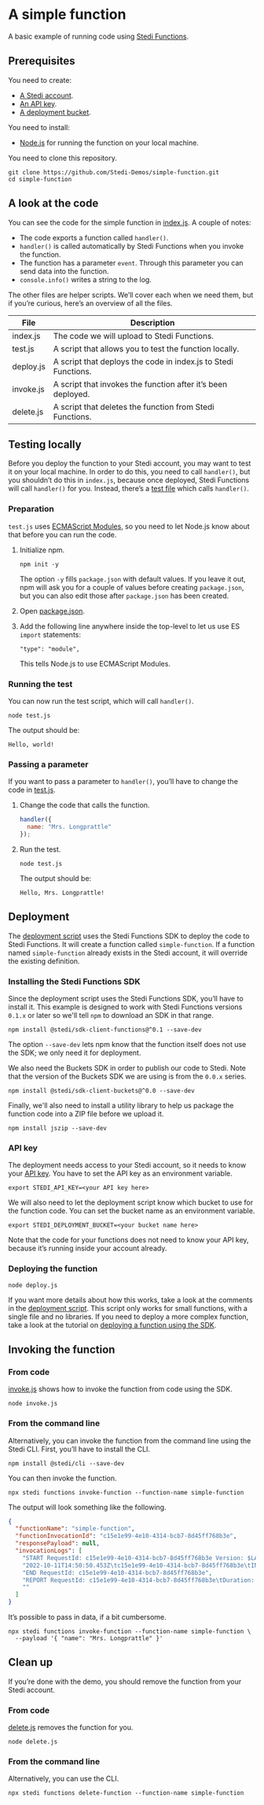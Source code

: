 # A simple function

A basic example of running code using [Stedi Functions](https://www.stedi.com/docs/functions).

## Prerequisites

You need to create:

- [A Stedi account](https://www.stedi.com/terminal/sign-up).
- [An API key](https://www.stedi.com/app/settings/api-keys).
- [A deployment bucket](https://www.stedi.com/app/buckets/createBucket).

You need to install:

- [Node.js](https://nodejs.org/) for running the function on your local machine.

You need to clone this repository.

```shell
git clone https://github.com/Stedi-Demos/simple-function.git
cd simple-function
```

## A look at the code

You can see the code for the simple function in [index.js](index.js). A couple of notes:

- The code exports a function called `handler()`.
- `handler()` is called automatically by Stedi Functions when you invoke the function.
- The function has a parameter `event`. Through this parameter you can send data into the function. 
- `console.info()` writes a string to the log.

The other files are helper scripts. We’ll cover each when we need them, but if you’re curious, here’s an overview of all the files.

| File      | Description                                                    |
|-----------|----------------------------------------------------------------|
| index.js  | The code we will upload to Stedi Functions.                    |
| test.js   | A script that allows you to test the function locally.         |
| deploy.js | A script that deploys the code in index.js to Stedi Functions. |
| invoke.js | A script that invokes the function after it’s been deployed.   |
| delete.js | A script that deletes the function from Stedi Functions.       |

## Testing locally

Before you deploy the function to your Stedi account, you may want to test it on your local machine. In order to do this, you need to call `handler()`, but you shouldn’t do this in `index.js`, because once deployed, Stedi Functions will call `handler()` for you. Instead, there’s a [test file](test.js) which calls `handler()`.

### Preparation

`test.js` uses [ECMAScript Modules](https://webpack.js.org/guides/ecma-script-modules/), so you need to let Node.js know about that before you can run the code.

1. Initialize npm.

   ```shell
   npm init -y
   ```

   The option `-y` fills `package.json` with default values. If you leave it out, npm will ask you for a couple of values before creating `package.json`, but you can also edit those after `package.json` has been created.

2. Open [package.json](package.json).

3. Add the following line anywhere inside the top-level to let us use ES `import` statements:

   ```plain
   "type": "module",
   ```

   This tells Node.js to use ECMAScript Modules.

### Running the test

You can now run the test script, which will call `handler()`.

```shell
node test.js
```

The output should be:

```
Hello, world!
```

### Passing a parameter

If you want to pass a parameter to `handler()`, you’ll have to change the code in [test.js](test.js).

1. Change the code that calls the function.

   ```javascript
   handler({
     name: "Mrs. Longprattle"
   });
   ```
  
2. Run the test.

   ```shell
   node test.js
   ```

   The output should be:

   ```shell
   Hello, Mrs. Longprattle!
   ```

## Deployment

The [deployment script](deploy.js) uses the Stedi Functions SDK to deploy the code to Stedi Functions. It will create a function called `simple-function`. If a function named `simple-function` already exists in the Stedi account, it will override the existing definition.

### Installing the Stedi Functions SDK

Since the deployment script uses the Stedi Functions SDK, you’ll have to install it. This example is designed to work with Stedi Functions versions `0.1.x` or later so we'll tell `npm` to download an SDK in that range.

```shell
npm install @stedi/sdk-client-functions@^0.1 --save-dev
```
The option `--save-dev` lets npm know that the function itself does not use the SDK; we only need it for deployment.

We also need the Buckets SDK in order to publish our code to Stedi. Note that the version of the Buckets SDK we are using is from the `0.0.x` series.

```shell
npm install @stedi/sdk-client-buckets@^0.0 --save-dev
```
Finally, we'll also need to install a utility library to help us package the function code into a ZIP file before we upload it.

```shell
npm install jszip --save-dev
```

### API key

The deployment needs access to your Stedi account, so it needs to know your [API key](https://www.stedi.com/app/settings/api-keys). You have to set the API key as an environment variable.

```shell
export STEDI_API_KEY=<your API key here>
```

We will also need to let the deployment script know which bucket to use for the function code. You can set the bucket name as an environment variable.

```shell
export STEDI_DEPLOYMENT_BUCKET=<your bucket name here>
```

Note that the code for your functions does not need to know your API key, because it’s running inside your account already.

### Deploying the function

```shell
node deploy.js
```

If you want more details about how this works, take a look at the comments in the [deployment script](deploy.js). This script only works for small functions, with a single file and no libraries. If you need to deploy a more complex function, take a look at the tutorial on [deploying a function using the SDK](https://github.com/Stedi-Demos/deploy-function-using-sdk).

## Invoking the function

### From code

[invoke.js](invoke.js) shows how to invoke the function from code using the SDK.

```shell
node invoke.js
```

### From the command line

Alternatively, you can invoke the function from the command line using the Stedi CLI. First, you’ll have to install the CLI.

```shell
npm install @stedi/cli --save-dev
```

You can then invoke the function.

```shell
npx stedi functions invoke-function --function-name simple-function
```

The output will look something like the following.

```json
{
  "functionName": "simple-function",
  "functionInvocationId": "c15e1e99-4e10-4314-bcb7-8d45ff768b3e",
  "responsePayload": null,
  "invocationLogs": [
    "START RequestId: c15e1e99-4e10-4314-bcb7-8d45ff768b3e Version: $LATEST",
    "2022-10-11T14:50:50.453Z\tc15e1e99-4e10-4314-bcb7-8d45ff768b3e\tINFO\tHello, world!",
    "END RequestId: c15e1e99-4e10-4314-bcb7-8d45ff768b3e",
    "REPORT RequestId: c15e1e99-4e10-4314-bcb7-8d45ff768b3e\tDuration: 1.25 ms\tBilled Duration: 2 ms\tMemory Size: 1024 MB\tMax Memory Used: 56 MB\t",
    ""
  ]
}
```

It’s possible to pass in data, if a bit cumbersome.

```shell
npx stedi functions invoke-function --function-name simple-function \
  --payload '{ "name": "Mrs. Longprattle" }'
```

## Clean up

If you’re done with the demo, you should remove the function from your Stedi account.

### From code

[delete.js](delete.js) removes the function for you.

```shell
node delete.js
```

### From the command line

Alternatively, you can use the CLI.

```shell
npx stedi functions delete-function --function-name simple-function
```
